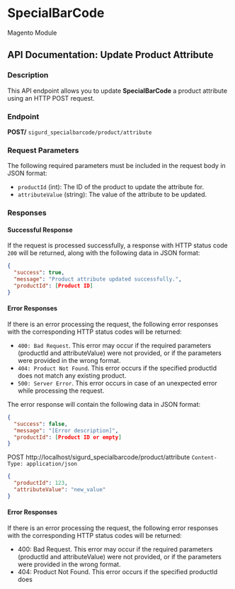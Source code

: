 # SpecialBarCode
Magento Module

## API Documentation: Update Product Attribute

### Description
This API endpoint allows you to update **SpecialBarCode** a product attribute using an HTTP POST request.

### Endpoint
**POST/** `sigurd_specialbarcode/product/attribute`

### Request Parameters

The following required parameters must be included in the request body in JSON format:

- `productId` (int): The ID of the product to update the attribute for.
- `attributeValue` (string): The value of the attribute to be updated.

### Responses

#### Successful Response

If the request is processed successfully, a response with HTTP status code `200` will be returned, along with the following data in JSON format:

```json
{
  "success": true,
  "message": "Product attribute updated successfully.",
  "productId": [Product ID]
}
```


#### Error Responses
If there is an error processing the request, the following error responses with the corresponding HTTP status codes will be returned:

- `400: Bad Request`. This error may occur if the required parameters (productId and attributeValue) were not provided, or if the parameters were provided in the wrong format.
- `404: Product Not Found`. This error occurs if the specified productId does not match any existing product.
- `500: Server Error`. This error occurs in case of an unexpected error while processing the request.

The error response will contain the following data in JSON format:
```json
{
  "success": false,
  "message": "[Error description]",
  "productId": [Product ID or empty]
}
```
POST http://localhost/sigurd_specialbarcode/product/attribute
`Content-Type: application/json`
```json
{
  "productId": 123,
  "attributeValue": "new_value"
}
```


#### Error Responses

If there is an error processing the request, the following error responses with the corresponding HTTP status codes will be returned:

- 400: Bad Request. This error may occur if the required parameters (productId and attributeValue) were not provided, or if the parameters were provided in the wrong format.
- 404: Product Not Found. This error occurs if the specified productId does
